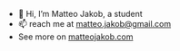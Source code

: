 - 👋 Hi, I’m Matteo Jakob, a student
- 📫 reach me at matteo.jakob@gmail.com
- See more on [matteojakob.com](matteojakob.com)

<!---
BetterMJ/BetterMJ is a ✨ special ✨ repository because its `README.md` (this file) appears on your GitHub profile.
You can click the Preview link to take a look at your changes.
--->
